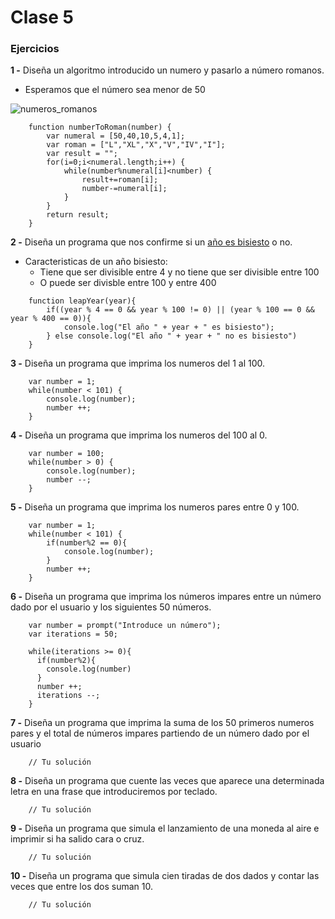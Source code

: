# Clase 5

### Ejercicios

**1 -** Diseña un algoritmo introducido un numero y pasarlo a número romanos.
- Esperamos que el número sea menor de 50

![numeros_romanos](https://eloviparo.files.wordpress.com/2009/09/numeros-romans.jpg?w=466&h=172)

```
    function numberToRoman(number) {
        var numeral = [50,40,10,5,4,1];
        var roman = ["L","XL","X","V","IV","I"];
        var result = "";
        for(i=0;i<numeral.length;i++) {
            while(number%numeral[i]<number) {
                result+=roman[i];
                number-=numeral[i];
            }
        }
        return result;
    }

```

**2 -** Diseña un programa que nos confirme si un [año es bisiesto](https://es.wikipedia.org/wiki/A%C3%B1o_bisiesto) o no.
- Caracteristicas de un año bisiesto:
	- Tiene que ser divisible entre 4 y no tiene que ser divisible entre 100
	- O puede ser divisble entre 100 y entre 400
```
    function leapYear(year){
        if((year % 4 == 0 && year % 100 != 0) || (year % 100 == 0 && year % 400 == 0)){
            console.log("El año " + year + " es bisiesto");
        } else console.log("El año " + year + " no es bisiesto")
    }
```

**3 -** Diseña un programa que imprima los numeros del 1 al 100.
```
    var number = 1;
    while(number < 101) {
        console.log(number);
        number ++;
    }
```

**4 -** Diseña un programa que imprima los numeros del 100 al 0.
```
    var number = 100;
    while(number > 0) {
        console.log(number);
        number --;
    }
```

**5 -** Diseña un programa que imprima los numeros pares entre 0 y 100.
```
    var number = 1;
    while(number < 101) {
        if(number%2 == 0){
            console.log(number);
        }
        number ++;
    }
```

**6 -** Diseña un programa que imprima los números impares entre un número dado por el usuario y los siguientes 50 números.
```
    var number = prompt("Introduce un número");
    var iterations = 50;

    while(iterations >= 0){
      if(number%2){
        console.log(number)
      }
      number ++;
      iterations --;
    }
```

**7 -** Diseña un programa que imprima la suma de los 50 primeros numeros pares y el total de números impares partiendo de un número dado por el usuario
```
    // Tu solución
```

**8 -** Diseña un programa que cuente las veces que aparece una determinada letra en una frase que introduciremos por teclado.
```
    // Tu solución
```

**9 -** Diseña un programa que simula el lanzamiento de una moneda al aire e imprimir si ha salido cara o cruz.
```
    // Tu solución
```

**10 -** Diseña un programa que  simula cien tiradas de dos dados y contar las veces que entre los dos suman 10.
```
    // Tu solución
```
